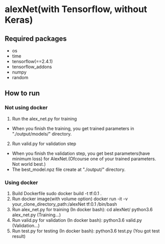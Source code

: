# alexNet(with Tensorflow, without Keras)

## Required packages
- os
- time
- tensorflow(==2.4.1)
- tensorflow_addons
- numpy
- random

## How to run
### Not using docker 
1. Run the alex_net.py for training
  - When you finish the training, you get trained parameters in "./output/models/" directory.
2. Run valid.py for validation step
  - When you finish the validation step, you get best parameters(have minimum loss) for AlexNet.(Ofcourse one of your trained parameters. Not world best.)
  - The best_model.npz file create at "./output/" directory.

### Using docker
1. Build Dockerfile
    sudo docker build -t tf:0.1 .
2. Run docker image(with volume option)
    docker run -it -v your_clone_directory_path:/alexNet tf:0.1 /bin/bash
3. Run alex_net.py for training
    (In docker bash): cd alexNet/
    python3.6 alex_net.py
    (Training...)
4. Run valid.py for validation
    (In docker bash): python3.6 valid.py
    (Validation...)
5. Run test.py for testing
    (In docker bash): python3.6 test.py
    (You got test result)
